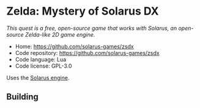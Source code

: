 # Zelda: Mystery of Solarus DX

_This quest is a free, open-source game that works with Solarus, an open-source Zelda-like 2D game engine._

- Home: https://github.com/solarus-games/zsdx
- Code repository: https://github.com/solarus-games/zsdx
- Code language: Lua
- Code license: GPL-3.0

Uses the [Solarus engine](../framework/solarus.md).

## Building

